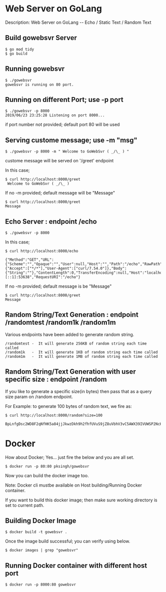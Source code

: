 # Web Server on GoLang

  Description:
  Web Server on GoLang -- Echo / Static Text / Random Text

## Build gowebsvr Server

  ```
  $ go mod tidy
  $ go build
  ```

## Running gowebsvr

  ```
  $ ./gowebsvr 
  gowebsvr is running on 80 port.
  ```

## Running on different Port; use -p port

  ```
  $ ./gowebsvr -p 8000
  2019/06/23 23:25:28 Listening on port 8000...
  ```
  if port number not provided; default port 80 will be used

## Serving custome message; use -m "msg"

  ```
  $ ./gowebsvr -p 8000 -m " Welcome to GoWebSvr ( _/\_ ) "
  ```
  custome message will be served on '/greet' endpoint

  In this case;

  ```
  $ curl http://localhost:8000/greet
   Welcome to GoWebSvr ( _/\_ ) 
  ```
  If no -m provided; default message will be "Message"

  ```
  $ curl http://localhost:8000/greet
  Message   
  ```

## Echo Server : endpoint /echo

  ```
  $ ./gowebsvr -p 8000 
  ```
  In this case; 
  ```
  $ curl http://localhost:8000/echo

  {"Method":"GET","URL":{"Scheme":"","Opaque":"","User":null,"Host":"","Path":"/echo","RawPath":"","ForceQuery":false,"RawQuery":"","Fragment":""},"Proto":"HTTP/1.1","ProtoMajor":1,"ProtoMinor":1,"Header":{"Accept":["*/*"],"User-Agent":["curl/7.54.0"]},"Body":{"String":""},"ContentLength":0,"TransferEncoding":null,"Host":"localhost:8000","Trailer":null,"RemoteAddr":"[::1]:53638","RequestURI":"/echo"} 
  ```
  If no -m provided; default message is be "Message"
  ```
  $ curl http://localhost:8000/greet
  Message  
  ```

## Random String/Text Generation : endpoint /randomtest /random1k /random1m
  Various endpoints have been added to generate random string.
  ```
  /randomtest -  It will generate 256KB of random string each time called
  /random1k   -  It will generate 1KB of random string each time called
  /random1m   -  It will generate 1MB of random string each time called
  ```
## Random String/Text Generation with user specific size : endpoint /random
  If you like to generate a specific size(in bytes) then pass that as a query size param on /random endpoint.

  For Example: to generate 100 bytes of random text, we fire as:
  ```
  $ curl http://localhost:8000/random?size=100

  BpLnfgDsc2WD8F2qNfHK5a84jjJkwzDkh9h2fhfUVuS9jZ8uVbhV3vC5AWX39IVUWSP2NcHciWvqZTa2N95RxRTZHWUsaD6HEdz0
  ```


# Docker 

How about Docker; Yes... just fire the below and you are all set.

  ```
  $ docker run -p 80:80 pksingh/gowebsvr
  ```
  
  Now you can build the docker image too.

  Note: Docker cli mustbe available on Host building/Running Docker container. 

  If you want to build this docker image; then make sure working directory is set to current path.

## Building Docker Image 

  ```
  $ docker build -t gowebsvr .
  ```
  Once the image build successful; you can verify using below.

  ```
  $ docker images | grep "gowebsvr"
  ```

## Running Docker container with different host port 
  ```
  $ docker run -p 8000:80 gowebsvr
  ```

